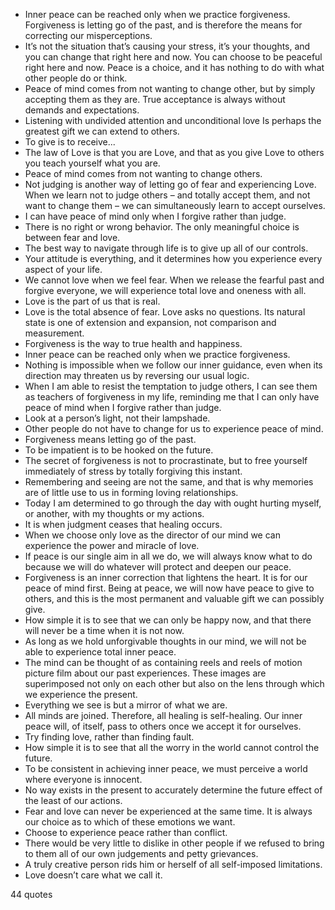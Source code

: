  - Inner peace can be reached only when we practice forgiveness. Forgiveness is letting go of the past, and is therefore the means for correcting our misperceptions.
 - It’s not the situation that’s causing your stress, it’s your thoughts, and you can change that right here and now. You can choose to be peaceful right here and now. Peace is a choice, and it has nothing to do with what other people do or think.
 - Peace of mind comes from not wanting to change other, but by simply accepting them as they are. True acceptance is always without demands and expectations.
 - Listening with undivided attention and unconditional love Is perhaps the greatest gift we can extend to others.
 - To give is to receive...
 - The law of Love is that you are Love, and that as you give Love to others you teach yourself what you are.
 - Peace of mind comes from not wanting to change others.
 - Not judging is another way of letting go of fear and experiencing Love. When we learn not to judge others – and totally accept them, and not want to change them – we can simultaneously learn to accept ourselves.
 - I can have peace of mind only when I forgive rather than judge.
 - There is no right or wrong behavior. The only meaningful choice is between fear and love.
 - The best way to navigate through life is to give up all of our controls.
 - Your attitude is everything, and it determines how you experience every aspect of your life.
 - We cannot love when we feel fear. When we release the fearful past and forgive everyone, we will experience total love and oneness with all.
 - Love is the part of us that is real.
 - Love is the total absence of fear. Love asks no questions. Its natural state is one of extension and expansion, not comparison and measurement.
 - Forgiveness is the way to true health and happiness.
 - Inner peace can be reached only when we practice forgiveness.
 - Nothing is impossible when we follow our inner guidance, even when its direction may threaten us by reversing our usual logic.
 - When I am able to resist the temptation to judge others, I can see them as teachers of forgiveness in my life, reminding me that I can only have peace of mind when I forgive rather than judge.
 - Look at a person’s light, not their lampshade.
 - Other people do not have to change for us to experience peace of mind.
 - Forgiveness means letting go of the past.
 - To be impatient is to be hooked on the future.
 - The secret of forgiveness is not to procrastinate, but to free yourself immediately of stress by totally forgiving this instant.
 - Remembering and seeing are not the same, and that is why memories are of little use to us in forming loving relationships.
 - Today I am determined to go through the day with ought hurting myself, or another, with my thoughts or my actions.
 - It is when judgment ceases that healing occurs.
 - When we choose only love as the director of our mind we can experience the power and miracle of love.
 - If peace is our single aim in all we do, we will always know what to do because we will do whatever will protect and deepen our peace.
 - Forgiveness is an inner correction that lightens the heart. It is for our peace of mind first. Being at peace, we will now have peace to give to others, and this is the most permanent and valuable gift we can possibly give.
 - How simple it is to see that we can only be happy now, and that there will never be a time when it is not now.
 - As long as we hold unforgivable thoughts in our mind, we will not be able to experience total inner peace.
 - The mind can be thought of as containing reels and reels of motion picture film about our past experiences. These images are superimposed not only on each other but also on the lens through which we experience the present.
 - Everything we see is but a mirror of what we are.
 - All minds are joined. Therefore, all healing is self-healing. Our inner peace will, of itself, pass to others once we accept it for ourselves.
 - Try finding love, rather than finding fault.
 - How simple it is to see that all the worry in the world cannot control the future.
 - To be consistent in achieving inner peace, we must perceive a world where everyone is innocent.
 - No way exists in the present to accurately determine the future effect of the least of our actions.
 - Fear and love can never be experienced at the same time. It is always our choice as to which of these emotions we want.
 - Choose to experience peace rather than conflict.
 - There would be very little to dislike in other people if we refused to bring to them all of our own judgements and petty grievances.
 - A truly creative person rids him or herself of all self-imposed limitations.
 - Love doesn’t care what we call it.

44 quotes